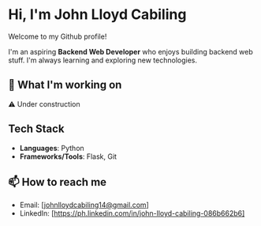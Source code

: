 # Hi, I'm John Lloyd Cabiling

Welcome to my Github profile!

I'm an aspiring **Backend Web Developer** who enjoys building backend web stuff. I'm always learning and exploring new technologies.

## 🚀 What I'm working on
⚠️ Under construction

## Tech Stack
- **Languages**: Python
- **Frameworks/Tools**: Flask, Git

## 📫 How to reach me
- Email: [johnlloydcabiling14@gmail.com]
- LinkedIn: [https://ph.linkedin.com/in/john-lloyd-cabiling-086b662b6]
